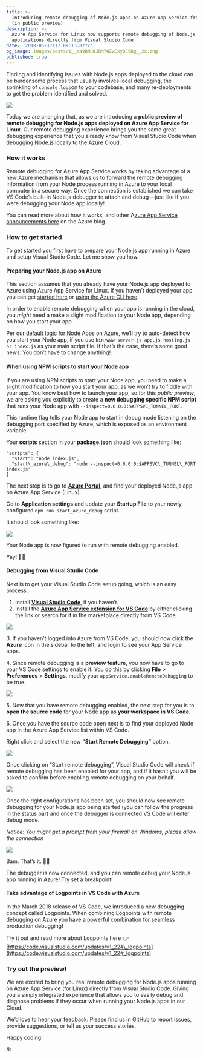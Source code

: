 ```yaml
---
title: >-
  Introducing remote debugging of Node.js apps on Azure App Service from VS Code
  (in public preview)
description: >-
  Azure App Service for Linux now supports remote debugging of Node.js
  applications directly from Visual Studio Code
date: '2018-05-17T17:09:13.827Z'
og_image: images/posts/1__ca9BN8dJBM70ZwExyOE9Bg__2x.png
published: true
---
```


Finding and identifying issues with Node.js apps deployed to the cloud can be burdensome process that usually involves local debugging, the sprinkling of `console.logs`on to your codebase, and many re-deployments to get the problem identified and solved.

![](/images/posts/1__ca9BN8dJBM70ZwExyOE9Bg__2x.png)

Today we are changing that, as we are introducing a **public preview of remote debugging for Node.js apps deployed on Azure App Service for Linux**. Our remote debugging experience brings you the same great debugging experience that you already know from Visual Studio Code when debugging Node.js locally to the Azure Cloud.

### How it works

Remote debugging for Azure App Service works by taking advantage of a new Azure mechanism that allows us to forward the remote debugging information from your Node process running in Azure to your local computer in a secure way. Once the connection is established we can take VS Code’s built-in Node.js debugger to attach and debug — just like if you were debugging your Node app locally!

You can read more about how it works, and other A[zure App Service announcements here](https://azure.microsoft.com/en-us/blog/app-service-adding-multi-container-capabilities-and-linux-support-for-app-service-environment/) on the Azure blog.

### How to get started

To get started you first have to prepare your Node.js app running in Azure and setup Visual Studio Code. Let me show you how.

#### Preparing your Node.js app on Azure

This section assumes that you already have your Node.js app deployed to Azure using Azure App Service for Linux. If you haven’t deployed your app you can get [started here](https://code.visualstudio.com/tutorials/app-service-extension/getting-started) or [using the Azure CLI here](https://docs.microsoft.com/en-us/azure/app-service/containers/quickstart-nodejs?view=azure-node-latest).

In order to enable remote debugging when your app is running in the cloud, you _might_ need a make a slight modification to your Node app, depending on how you start your app.

Per our [default logic for Node](https://github.com/Azure-App-Service/node/blob/master/9.4.0/startup/generateStartupCommand.js#L37) Apps on Azure, we’ll try to auto-detect how you start your Node app, if you use `bin/www server.js app.js hosting.js or index.js` as your main script file. If that’s the case, there’s some good news: You don’t have to change anything!

#### When using NPM scripts to start your Node app

If you are using NPM scripts to start your Node app, you need to make a slight modification to how you start your app, as we won’t try to fiddle with your app. You know best how to launch your app, so for this _public preview_, we are asking you explicitly to create a **new debugging specific NPM script** that runs your Node app with `--inspect=0.0.0.0:$APPSVC_TUNNEL_PORT.`

This runtime flag tells your Node app to start in debug mode listening on the debugging port specified by Azure, which is exposed as an environment variable.

Your **scripts** section in your **package.json** should look something like:

```
"scripts": {
  "start": "node index.js",
  "start\_azure\_debug": "node --inspect=0.0.0.0:$APPSVC\_TUNNEL\_PORT index.js"
}
```

The next step is to go to [**Azure Portal**](http://portal.azure.com), and find your deployed Node.js app on Azure App Service (Linux).

Go to **Application settings** and update your **Startup File** to your newly configured `npm run start_azure_debug` script.

It should look something like:

![](/images/posts/1__nI0__dXSB5yyfau4M7f72bA.png)

Your Node app is now figured to run with remote debugging enabled.

Yay! 🎉🔥

#### Debugging from Visual Studio Code

Next is to get your Visual Studio Code setup going, which is an easy process:

1.  Install [**Visual Studio Code**](https://code.visualstudio.com/), if you haven’t.
2.  Install the [**Azure App Service extension for VS Code**](https://marketplace.visualstudio.com/items?itemName=ms-azuretools.vscode-azureappservice) by either clicking the link or search for it in the marketplace directly from VS Code

![](/images/posts/1__URX9t9CKO8ceU__m6DLmKKA.png)

3\. If you haven’t logged into Azure from VS Code, you should now click the **Azure** icon in the sidebar to the left, and login to see your App Service apps.

4\. Since remote debugging is a **preview feature**, you now have to go to your VS Code settings to enable it. You do this by clicking **File** > **Preferences** > **Settings**. modify your `appService.enableRemoteDebugging` to be true.

![](/images/posts/1__OzfPgGJdX4__55ai7B49O0Q.png)

5\. Now that you have remote debugging enabled, the next step for you is to **open the source code** for your Node app as **your workspace in VS Code.**

6\. Once you have the source code open next is to find your deployed Node app in the Azure App Service list within VS Code.

Right click and select the new **“Start Remote Debugging”** option.

![](/images/posts/1__MqyBJ__hfJ9LzNnF4zGXtqg.png)

Once clicking on “Start remote debugging”, Visual Studio Code will check if remote debugging has been enabled for your app, and if it hasn’t you will be asked to confirm before enabling remote debugging on your behalf.

![](/images/posts/1__axs7oofsl71w2AOw0Q8__Cw.png)

Once the right configurations has been set, you should now see remote debugging for your Node.js app being started (you can follow the progress in the status bar) and once the debugger is connected VS Code will enter debug mode.

_Notice: You might get a prompt from your firewall on Windows, please allow the connection_

![](/images/posts/1__3AkNFEV1FvmgpjULqcjIkQ.png)

Bam. That’s it. 🎉🔥

The debugger is now connected, and you can remote debug your Node.js app running in Azure! Try set a breakpoint!

#### Take advantage of Logpoints in VS Code with Azure

In the March 2018 release of VS Code, we introduced a new debugging concept called Logpoints. When combining Logpoints with remote debugging on Azure you have a powerful combination for seamless production debugging!

Try it out and read more about Logpoints here 👉[https://code.visualstudio.com/updates/v1_22#\_logpoints](https://code.visualstudio.com/updates/v1_22#_logpoints)

### Try out the preview!

We are excited to bring you real remote debugging for Node.js apps running on Azure App Service (for Linux) directly from Visual Studio Code. Giving you a simply integrated experience that allows you to easily debug and diagnose problems if they occur when running your Node.js apps in our Cloud.

We’d love to hear your feedback: Please find us in [GitHub](https://github.com/Microsoft/vscode-azureappservice/issues) to report issues, provide suggestions, or tell us your success stories.

Happy coding!

/k

